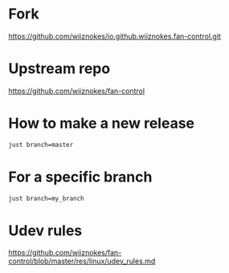 # Fork

https://github.com/wiiznokes/io.github.wiiznokes.fan-control.git

# Upstream repo

https://github.com/wiiznokes/fan-control

# How to make a new release

```sh
just branch=master
```

# For a specific branch

```sh
just branch=my_branch
```

# Udev rules

https://github.com/wiiznokes/fan-control/blob/master/res/linux/udev_rules.md

